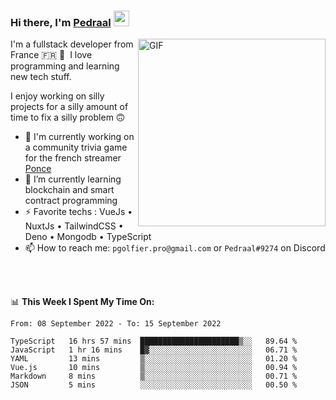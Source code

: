 ### Hi there, I'm <a href="https://pedraal.dev" target="_blank">Pedraal</a> <img src="https://media.giphy.com/media/hvRJCLFzcasrR4ia7z/giphy.gif" width="25px">
<img align="right" alt="GIF" src="https://pedraal.dev/avatar.png" width="300" height="300" />

I'm a fullstack developer from France 🇫🇷 🥖 &nbsp;I love programming and learning new
tech stuff.

I enjoy working on silly projects for a silly amount of time to fix a silly problem 🙃

- 🔭  I'm currently working on a community trivia game for the french streamer <a href="https://twitch.tv/ponce" target="_blank">Ponce</a>
- 🌱 I’m currently learning blockchain and smart contract programming
- ⚡ Favorite techs : VueJs &bull; NuxtJs &bull; TailwindCSS &bull; Deno &bull; Mongodb &bull; TypeScript
- 📫 How to reach me: `pgolfier.pro@gmail.com` or `Pedraal#9274` on Discord

<br>
<br>

📊 **This Week I Spent My Time On:**
<!--START_SECTION:waka-->

```text
From: 08 September 2022 - To: 15 September 2022

TypeScript   16 hrs 57 mins  ██████████████████████▒░░   89.64 %
JavaScript   1 hr 16 mins    █▓░░░░░░░░░░░░░░░░░░░░░░░   06.71 %
YAML         13 mins         ▒░░░░░░░░░░░░░░░░░░░░░░░░   01.20 %
Vue.js       10 mins         ▒░░░░░░░░░░░░░░░░░░░░░░░░   00.94 %
Markdown     8 mins          ▒░░░░░░░░░░░░░░░░░░░░░░░░   00.71 %
JSON         5 mins          ░░░░░░░░░░░░░░░░░░░░░░░░░   00.50 %
```

<!--END_SECTION:waka-->
